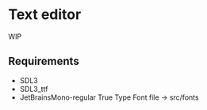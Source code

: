 # Text editor

WIP

## Requirements
- SDL3
- SDL3_ttf
- JetBrainsMono-regular True Type Font file -> src/fonts
